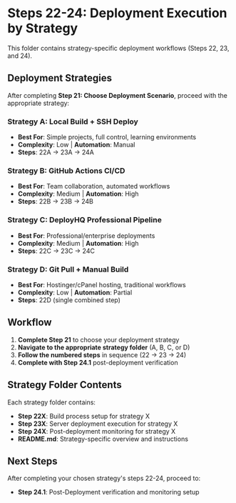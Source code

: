 # Steps 22-24: Deployment Execution by Strategy

This folder contains strategy-specific deployment workflows (Steps 22, 23, and 24).

## Deployment Strategies

After completing **Step 21: Choose Deployment Scenario**, proceed with the appropriate strategy:

### **Strategy A: Local Build + SSH Deploy**

-   **Best For**: Simple projects, full control, learning environments
-   **Complexity**: Low | **Automation**: Manual
-   **Steps**: 22A → 23A → 24A

### **Strategy B: GitHub Actions CI/CD**

-   **Best For**: Team collaboration, automated workflows
-   **Complexity**: Medium | **Automation**: High
-   **Steps**: 22B → 23B → 24B

### **Strategy C: DeployHQ Professional Pipeline**

-   **Best For**: Professional/enterprise deployments
-   **Complexity**: Medium | **Automation**: High
-   **Steps**: 22C → 23C → 24C

### **Strategy D: Git Pull + Manual Build**

-   **Best For**: Hostinger/cPanel hosting, traditional workflows
-   **Complexity**: Low | **Automation**: Partial
-   **Steps**: 22D (single combined step)

## Workflow

1. **Complete Step 21** to choose your deployment strategy
2. **Navigate to the appropriate strategy folder** (A, B, C, or D)
3. **Follow the numbered steps** in sequence (22 → 23 → 24)
4. **Complete with Step 24.1** post-deployment verification

## Strategy Folder Contents

Each strategy folder contains:

-   **Step 22X**: Build process setup for strategy X
-   **Step 23X**: Server deployment execution for strategy X
-   **Step 24X**: Post-deployment monitoring for strategy X
-   **README.md**: Strategy-specific overview and instructions

## Next Steps

After completing your chosen strategy's steps 22-24, proceed to:

-   **Step 24.1**: Post-Deployment verification and monitoring setup
